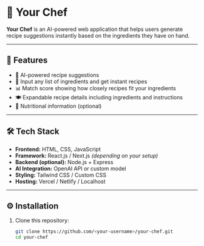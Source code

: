 # 🍳 Your Chef

**Your Chef** is an AI-powered web application that helps users generate recipe suggestions instantly based on the ingredients they have on hand.

---

## 🚀 Features

- 🧠 AI-powered recipe suggestions  
- 🥣 Input any list of ingredients and get instant recipes  
- 📊 Match score showing how closely recipes fit your ingredients  
- 🍽️ Expandable recipe details including ingredients and instructions  
- 🧾 Nutritional information (optional)  

---

## 🛠️ Tech Stack

- **Frontend:** HTML, CSS, JavaScript  
- **Framework:** React.js / Next.js *(depending on your setup)*  
- **Backend (optional):** Node.js + Express  
- **AI Integration:** OpenAI API or custom model  
- **Styling:** Tailwind CSS / Custom CSS  
- **Hosting:** Vercel / Netlify / Localhost  

---

## ⚙️ Installation

1. Clone this repository:
   ```bash
   git clone https://github.com/<your-username>/your-chef.git
   cd your-chef
